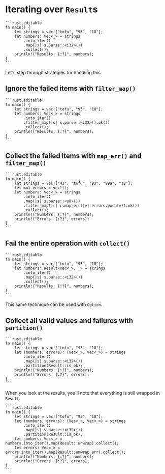 # Iterating over `Result`s

~~~admonish tip title="An *Iter::map* operation might fail, for example:" collapsible=true
```rust,editable
fn main() {
    let strings = vec!["tofu", "93", "18"];
    let numbers: Vec<_> = strings
        .into_iter()
        .map(|s| s.parse::<i32>())
        .collect();
    println!("Results: {:?}", numbers);
}
```
~~~

Let's step through strategies for handling this.

## Ignore the failed items with `filter_map()`

~~~admonish tip title="*filter_map* calls a function and filters out the results that are *None*." collapsible=true
```rust,editable
fn main() {
    let strings = vec!["tofu", "93", "18"];
    let numbers: Vec<_> = strings
        .into_iter()
        .filter_map(|s| s.parse::<i32>().ok())
        .collect();
    println!("Results: {:?}", numbers);
}
```
~~~

## Collect the failed items with `map_err()` and `filter_map()`

~~~admonish tip title="*map_err* calls a function with the error, so by adding that to the previous *filter_map* solution we can save them off to the side while iterating." collapsible=true
```rust,editable
fn main() {
    let strings = vec!["42", "tofu", "93", "999", "18"];
    let mut errors = vec![];
    let numbers: Vec<_> = strings
        .into_iter()
        .map(|s| s.parse::<u8>())
        .filter_map(|r| r.map_err(|e| errors.push(e)).ok())
        .collect();
    println!("Numbers: {:?}", numbers);
    println!("Errors: {:?}", errors);
}
```
~~~

## Fail the entire operation with `collect()`

~~~admonish tip title="*Result* implements *FromIterator* so that a vector of results (*Vec<Result<T, E>>*) can be turned into a result with a vector (*Result<Vec<T>, E>*). Once an *Result::Err* is found, the iteration will terminate." collapsible=true
```rust,editable
fn main() {
    let strings = vec!["tofu", "93", "18"];
    let numbers: Result<Vec<_>, _> = strings
        .into_iter()
        .map(|s| s.parse::<i32>())
        .collect();
    println!("Results: {:?}", numbers);
}
```
~~~

This same technique can be used with `Option`.

## Collect all valid values and failures with `partition()`

~~~admonish tip title="Example" collapsible=true
```rust,editable
fn main() {
    let strings = vec!["tofu", "93", "18"];
    let (numbers, errors): (Vec<_>, Vec<_>) = strings
        .into_iter()
        .map(|s| s.parse::<i32>())
        .partition(Result::is_ok);
    println!("Numbers: {:?}", numbers);
    println!("Errors: {:?}", errors);
}
```
~~~

When you look at the results, you'll note that everything is still wrapped in
`Result`.

~~~admonish tip title="A little more boilerplate is needed for this." collapsible=true
```rust,editable
fn main() {
    let strings = vec!["tofu", "93", "18"];
    let (numbers, errors): (Vec<_>, Vec<_>) = strings
        .into_iter()
        .map(|s| s.parse::<i32>())
        .partition(Result::is_ok);
    let numbers: Vec<_> = numbers.into_iter().map(Result::unwrap).collect();
    let errors: Vec<_> = errors.into_iter().map(Result::unwrap_err).collect();
    println!("Numbers: {:?}", numbers);
    println!("Errors: {:?}", errors);
}
```
~~~
